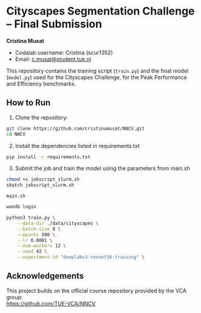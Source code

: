# Cityscapes Segmentation Challenge – Final Submission

**Cristina Musat**
- Codalab username: Cristina (scur1352)
- Email: [c.musat@student.tue.nl](mailto:c.musat@student.tue.nl) 

This repository contains the training script (`train.py`) and the final model (`model.py`) used for the Cityscapes Challenge, for the Peak Performance and Efficiency benchmarks.

## How to Run

1. Clone the repository:
```bash
git clone https://github.com/cristinamusat/NNCV.git
cd NNCV
```
2. Install the dependencies listed in requirements.txt
```bash
pip install -r requirements.txt
```

3. Submit the job and train the model using the parameters from main.sh
```bash
chmod +x jobscript_slurm.sh
sbatch jobscript_slurm.sh
```

`main.sh`

```bash
wandb login

python3 train.py \
    --data-dir ./data/cityscapes \
    --batch-size 8 \
    --epochs 500 \
    --lr 0.0001 \
    --num-workers 12 \
    --seed 42 \
    --experiment-id "deeplabv3-resnet50-training" \
```

## Acknowledgements

This project builds on the official course repository provided by the VCA group:  
https://github.com/TUE-VCA/NNCV